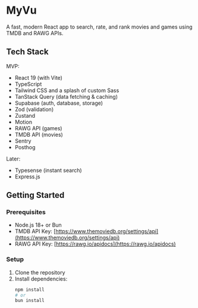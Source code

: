 # MyVu

A fast, modern React app to search, rate, and rank movies and games using TMDB and RAWG APIs.

## Tech Stack
MVP: 
- React 19 (with Vite)
- TypeScript
- Tailwind CSS and a splash of custom Sass
- TanStack Query (data fetching & caching)
- Supabase (auth, database, storage)
- Zod (validation)
- Zustand
- Motion
- RAWG API (games)
- TMDB API (movies)
- Sentry
- Posthog

Later:
- Typesense (instant search)
- Express.js

## Getting Started

### Prerequisites

- Node.js 18+ or Bun
- TMDB API Key: [https://www.themoviedb.org/settings/api](https://www.themoviedb.org/settings/api)
- RAWG API Key: [https://rawg.io/apidocs](https://rawg.io/apidocs)

### Setup

1. Clone the repository
2. Install dependencies:
   ```bash
   npm install
   # or
   bun install
   ```
